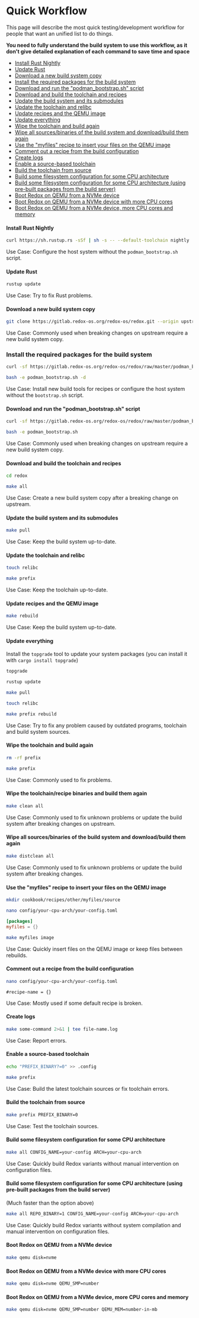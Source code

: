 # Quick Workflow

This page will describe the most quick testing/development workflow for people that want an unified list to do things.

**You need to fully understand the build system to use this workflow, as it don't give detailed explanation of each command to save time and space**

- [Install Rust Nightly](#install-rust-nightly)
- [Update Rust](#update-rust)
- [Download a new build system copy](#download-a-new-build-system-copy)
- [Install the required packages for the build system](#install-the-required-packages-for-the-build-system)
- [Download and run the "podman_bootstrap.sh" script](#download-and-run-the-podman_bootstrapsh-script)
- [Download and build the toolchain and recipes](#download-and-build-the-toolchain-and-recipes)
- [Update the build system and its submodules](#update-the-build-system-and-its-submodules)
- [Update the toolchain and relibc](#update-the-toolchain-and-relibc)
- [Update recipes and the QEMU image](#update-recipes-and-the-qemu-image)
- [Update everything](#update-everything)
- [Wipe the toolchain and build again](#wipe-the-toolchain-and-build-again)
- [Wipe all sources/binaries of the build system and download/build them again](#wipe-all-sourcesbinaries-of-the-build-system-and-downloadbuild-them-again)
- [Use the "myfiles" recipe to insert your files on the QEMU image](#use-the-myfiles-recipe-to-insert-your-files-on-the-qemu-image)
- [Comment out a recipe from the build configuration](#comment-out-a-recipe-from-the-build-configuration)
- [Create logs](#create-logs)
- [Enable a source-based toolchain](#enable-a-source-based-toolchain)
- [Build the toolchain from source](#build-the-toolchain-from-source)
- [Build some filesystem configuration for some CPU architecture](#build-some-filesystem-configuration-for-some-cpu-architecture)
- [Build some filesystem configuration for some CPU architecture (using pre-built packages from the build server)](#build-some-filesystem-configuration-for-some-cpu-architecture-using-pre-built-packages-from-the-build-server)
- [Boot Redox on QEMU from a NVMe device](#boot-redox-on-qemu-from-a-nvme-device)
- [Boot Redox on QEMU from a NVMe device with more CPU cores](#boot-redox-on-qemu-from-a-nvme-device-with-more-cpu-cores)
- [Boot Redox on QEMU from a NVMe device, more CPU cores and memory](#boot-redox-on-qemu-from-a-nvme-device-more-cpu-cores-and-memory)

#### Install Rust Nightly

```sh
curl https://sh.rustup.rs -sSf | sh -s -- --default-toolchain nightly
```

Use Case: Configure the host system without the `podman_bootstrap.sh` script.

#### Update Rust

```sh
rustup update
```

Use Case: Try to fix Rust problems.

#### Download a new build system copy

```sh
git clone https://gitlab.redox-os.org/redox-os/redox.git --origin upstream --recursive
```

Use Case: Commonly used when breaking changes on upstream require a new build system copy.

### Install the required packages for the build system

```sh
curl -sf https://gitlab.redox-os.org/redox-os/redox/raw/master/podman_bootstrap.sh -o podman_bootstrap.sh
```

```sh
bash -e podman_bootstrap.sh -d
```

Use Case: Install new build tools for recipes or configure the host system without the `bootstrap.sh` script.

#### Download and run the "podman_bootstrap.sh" script

```sh
curl -sf https://gitlab.redox-os.org/redox-os/redox/raw/master/podman_bootstrap.sh -o podman_bootstrap.sh
```

```sh
bash -e podman_bootstrap.sh
```

Use Case: Commonly used when breaking changes on upstream require a new build system copy.

#### Download and build the toolchain and recipes

```sh
cd redox
```

```sh
make all
```

Use Case: Create a new build system copy after a breaking change on upstream.

#### Update the build system and its submodules

```sh
make pull
```

Use Case: Keep the build system up-to-date.

#### Update the toolchain and relibc

```sh
touch relibc
```

```sh
make prefix
```

Use Case: Keep the toolchain up-to-date.

#### Update recipes and the QEMU image

```sh
make rebuild
```

Use Case: Keep the build system up-to-date.

#### Update everything

Install the `topgrade` tool to update your system packages (you can install it with `cargo install topgrade`)

```sh
topgrade
```

```sh
rustup update
```

```sh
make pull
```

```sh
touch relibc
```

```sh
make prefix rebuild
```

Use Case: Try to fix any problem caused by outdated programs, toolchain and build system sources.

#### Wipe the toolchain and build again

```sh
rm -rf prefix
```

```sh
make prefix
```

Use Case: Commonly used to fix problems.

#### Wipe the toolchain/recipe binaries and build them again

```sh
make clean all
```

Use Case: Commonly used to fix unknown problems or update the build system after breaking changes on upstream.

#### Wipe all sources/binaries of the build system and download/build them again

```sh
make distclean all
```

Use Case: Commonly used to fix unknown problems or update the build system after breaking changes.

#### Use the "myfiles" recipe to insert your files on the QEMU image

```sh
mkdir cookbook/recipes/other/myfiles/source
```

```sh
nano config/your-cpu-arch/your-config.toml
```

```toml
[packages]
myfiles = {}
```

```sh
make myfiles image
```

Use Case: Quickly insert files on the QEMU image or keep files between rebuilds.

#### Comment out a recipe from the build configuration

```sh
nano config/your-cpu-arch/your-config.toml
```

```
#recipe-name = {}
```

Use Case: Mostly used if some default recipe is broken.

#### Create logs

```sh
make some-command 2>&1 | tee file-name.log
```

Use Case: Report errors.

#### Enable a source-based toolchain

```sh
echo "PREFIX_BINARY?=0" >> .config
```

```sh
make prefix
```

Use Case: Build the latest toolchain sources or fix toolchain errors.

#### Build the toolchain from source

```sh
make prefix PREFIX_BINARY=0
```

Use Case: Test the toolchain sources.

#### Build some filesystem configuration for some CPU architecture

```sh
make all CONFIG_NAME=your-config ARCH=your-cpu-arch
```

Use Case: Quickly build Redox variants without manual intervention on configuration files.

#### Build some filesystem configuration for some CPU architecture (using pre-built packages from the build server)

(Much faster than the option above)

```sh
make all REPO_BINARY=1 CONFIG_NAME=your-config ARCH=your-cpu-arch
```

Use Case: Quickly build Redox variants without system compilation and manual intervention on configuration files.

#### Boot Redox on QEMU from a NVMe device

```sh
make qemu disk=nvme
```

#### Boot Redox on QEMU from a NVMe device with more CPU cores

```sh
make qemu disk=nvme QEMU_SMP=number
```

#### Boot Redox on QEMU from a NVMe device, more CPU cores and memory

```sh
make qemu disk=nvme QEMU_SMP=number QEMU_MEM=number-in-mb
```
